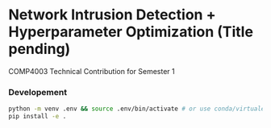 # Network Intrusion Detection + Hyperparameter Optimization (Title pending)
COMP4003 Technical Contribution for Semester 1 


### Developement
```bash
python -m venv .env && source .env/bin/activate # or use conda/virtualenv
pip install -e .
```
